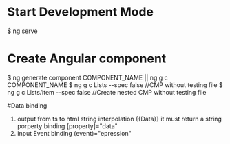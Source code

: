 # Start Development Mode
$ ng serve

# Create Angular component
$ ng generate component COMPONENT_NAME || ng g c COMPONENT_NAME
$ ng g c Lists --spec false //CMP without testing file
$ ng g c Lists/item --spec false //Create nested CMP without testing file

#Data binding
1.  output from ts to html
    string interpolation  {{Data}} it must return a string
    porperty binding  [property]="data"
2. input
    Event binding (event)="epression"